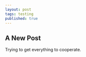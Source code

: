 ```yaml
---
layout: post
tags: testing
published: true
---
```


## A New Post

Trying to get everything to cooperate.

